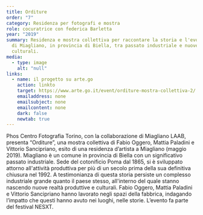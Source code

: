 ```yaml
---
title: Orditure
order: "7"
category: Residenza per fotografi e mostra
role: cocuratrice con federica Barletta
year: "2019"
summary: Residenza e mostra collettiva per raccontare la storia e l'evoluzione
  di Miagliano, in provincia di Biella, tra passato industriale e nuove realtà
  culturali.
media:
  - type: image
    alt: "null"
links:
  - name: il progetto su arte.go
    action: linkto
    target: https://www.arte.go.it/event/orditure-mostra-collettiva-2/
    emailaddress: none
    emailsubject: none
    emailcontent: none
    dark: false
    newtab: true
---
```

Phos Centro Fotografia Torino, con la collaborazione di Miagliano LAAB, presenta “Orditure”, una mostra collettiva di Fabio Oggero, Mattia Paladini e Vittorio Sancipriano, esito di una residenza d’artista a Miagliano (maggio 2019). Miagliano è un comune in provincia di Biella con un significativo passato industriale. Sede del cotonificio Poma dal 1865, si è sviluppato attorno all'attività produttiva per più di un secolo prima della sua definitiva chiusura nel 1992. A testimonianza di questa storia persiste un complesso industriale grande quanto il paese stesso, all'interno del quale stanno nascendo nuove realtà produttive e culturali. Fabio Oggero, Mattia Paladini e Vittorio Sancipriano hanno lavorato negli spazi della fabbrica, indagando l’impatto che questi hanno avuto nei luoghi, nelle storie. L’evento fa parte del festival NESXT.
